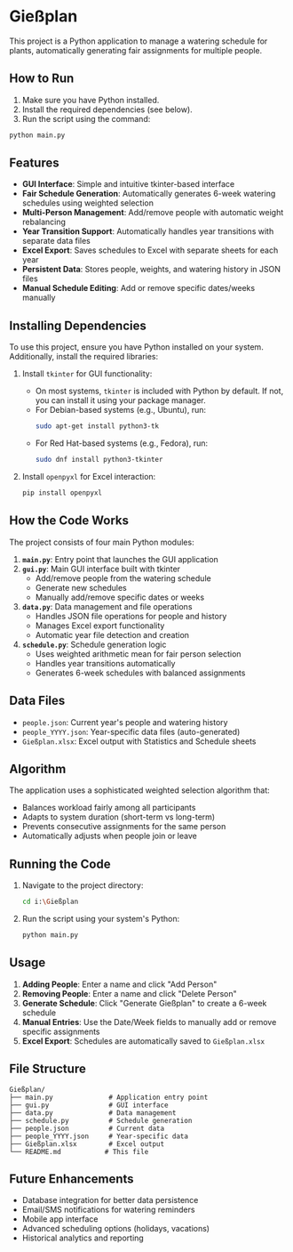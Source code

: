 # Gießplan

This project is a Python application to manage a watering schedule for plants, automatically generating fair assignments for multiple people.

## How to Run

1. Make sure you have Python installed.
2. Install the required dependencies (see below).
3. Run the script using the command:

```bash
python main.py
```

## Features

- **GUI Interface**: Simple and intuitive tkinter-based interface
- **Fair Schedule Generation**: Automatically generates 6-week watering schedules using weighted selection
- **Multi-Person Management**: Add/remove people with automatic weight rebalancing
- **Year Transition Support**: Automatically handles year transitions with separate data files
- **Excel Export**: Saves schedules to Excel with separate sheets for each year
- **Persistent Data**: Stores people, weights, and watering history in JSON files
- **Manual Schedule Editing**: Add or remove specific dates/weeks manually

## Installing Dependencies

To use this project, ensure you have Python installed on your system. Additionally, install the required libraries:

1. Install `tkinter` for GUI functionality:
   - On most systems, `tkinter` is included with Python by default. If not, you can install it using your package manager.
   - For Debian-based systems (e.g., Ubuntu), run:
     ```bash
     sudo apt-get install python3-tk
     ```
   - For Red Hat-based systems (e.g., Fedora), run:
     ```bash
     sudo dnf install python3-tkinter
     ```

2. Install `openpyxl` for Excel interaction:
   ```bash
   pip install openpyxl
   ```

## How the Code Works

The project consists of four main Python modules:

1. **`main.py`**: Entry point that launches the GUI application
2. **`gui.py`**: Main GUI interface built with tkinter
   - Add/remove people from the watering schedule
   - Generate new schedules
   - Manually add/remove specific dates or weeks
3. **`data.py`**: Data management and file operations
   - Handles JSON file operations for people and history
   - Manages Excel export functionality
   - Automatic year file detection and creation
4. **`schedule.py`**: Schedule generation logic
   - Uses weighted arithmetic mean for fair person selection
   - Handles year transitions automatically
   - Generates 6-week schedules with balanced assignments

## Data Files

- `people.json`: Current year's people and watering history
- `people_YYYY.json`: Year-specific data files (auto-generated)
- `Gießplan.xlsx`: Excel output with Statistics and Schedule sheets

## Algorithm

The application uses a sophisticated weighted selection algorithm that:
- Balances workload fairly among all participants
- Adapts to system duration (short-term vs long-term)
- Prevents consecutive assignments for the same person
- Automatically adjusts when people join or leave

## Running the Code

1. Navigate to the project directory:
   ```bash
   cd i:\Gießplan
   ```

2. Run the script using your system's Python:
   ```bash
   python main.py
   ```

## Usage

1. **Adding People**: Enter a name and click "Add Person"
2. **Removing People**: Enter a name and click "Delete Person" 
3. **Generate Schedule**: Click "Generate Gießplan" to create a 6-week schedule
4. **Manual Entries**: Use the Date/Week fields to manually add or remove specific assignments
5. **Excel Export**: Schedules are automatically saved to `Gießplan.xlsx`

## File Structure

```
Gießplan/
├── main.py              # Application entry point
├── gui.py               # GUI interface
├── data.py              # Data management
├── schedule.py          # Schedule generation
├── people.json          # Current data
├── people_YYYY.json     # Year-specific data
├── Gießplan.xlsx        # Excel output
└── README.md           # This file
```

## Future Enhancements

- Database integration for better data persistence
- Email/SMS notifications for watering reminders
- Mobile app interface
- Advanced scheduling options (holidays, vacations)
- Historical analytics and reporting
